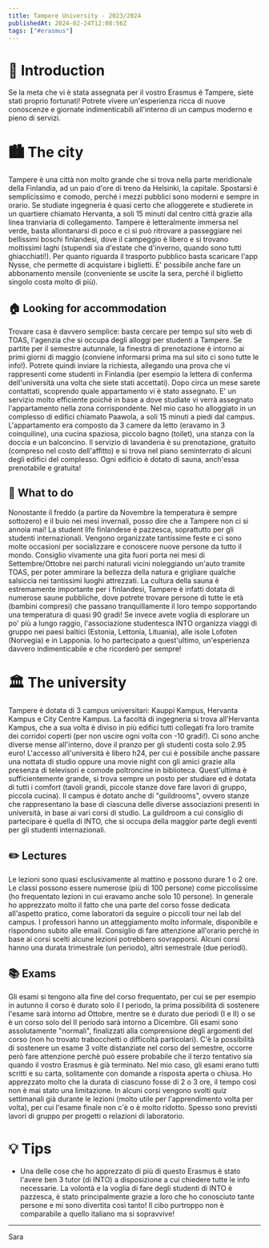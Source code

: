 ```yaml
---
title: Tampere University - 2023/2024
publishedAt: 2024-02-24T12:08:56Z
tags: ["#erasmus"]
---
```


# 👋 Introduction

Se la meta che vi è stata assegnata per il vostro Erasmus è Tampere, siete stati
proprio fortunati! Potrete vivere un'esperienza ricca di nuove conoscenze e
giornate indimenticabili all'interno di un campus moderno e pieno di servizi.

# 🏙 The city

Tampere è una città non molto grande che si trova nella parte meridionale della
Finlandia, ad un paio d'ore di treno da Helsinki, la capitale. Spostarsi è
semplicissimo e comodo, perché i mezzi pubblici sono moderni e sempre in orario.
Se studiate ingegneria è quasi certo che alloggerete e studierete in un
quartiere chiamato Hervanta, a soli 15 minuti dal centro città grazie alla linea
tranviaria di collegamento. Tampere è letteralmente immersa nel verde, basta
allontanarsi di poco e ci si può ritrovare a passeggiare nei bellissimi boschi
finlandesi, dove il campeggio è libero e si trovano moltissimi laghi (stupendi
sia d'estate che d'inverno, quando sono tutti ghiacchiati!). Per quanto riguarda
il trasporto pubblico basta scaricare l'app Nysse, che permette di acquistare i
biglietti. E' possibile anche fare un abbonamento mensile (conveniente se uscite
la sera, perché il biglietto singolo costa molto di più).

## 🏠 Looking for accommodation

Trovare casa è davvero semplice: basta cercare per tempo sul sito web di TOAS,
l'agenzia che si occupa degli alloggi per studenti a Tampere. Se partite per il
semestre autunnale, la finestra di prenotazione è intorno ai primi giorni di
maggio (conviene informarsi prima ma sul sito ci sono tutte le info!). Potrete
quindi inviare la richiesta, allegando una prova che vi rappresenti come
studenti in Finlandia (per esempio la lettera di conferma dell'università una
volta che siete stati accettati). Dopo circa un mese sarete contattati,
scoprendo quale appartamento vi è stato assegnato. E' un servizio molto
efficiente poiché in base a dove studiate vi verrà assegnato l'appartamento
nella zona corrispondente. Nel mio caso ho alloggiato in un complesso di edifici
chiamato Paawola, a soli 15 minuti a piedi dal campus. L'appartamento era
composto da 3 camere da letto (eravamo in 3 coinquiline), una cucina spaziosa,
piccolo bagno (toilet), una stanza con la doccia e un balconcino. Il servizio di
lavanderia è su prenotazione, gratuito (compreso nel costo dell'affitto) e si
trova nel piano seminterrato di alcuni degli edifici del complesso. Ogni
edificio è dotato di sauna, anch'essa prenotabile e gratuita!

## 🕺 What to do

Nonostante il freddo (a partire da Novembre la temperatura è sempre sottozero) e
il buio nei mesi invernali, posso dire che a Tampere non ci si annoia mai! La
student life finlandese è pazzesca, soprattutto per gli studenti internazionali.
Vengono organizzate tantissime feste e ci sono molte occasioni per socializzare
e conoscere nuove persone da tutto il mondo. Consiglio vivamente una gita fuori
porta nei mesi di Settembre/Ottobre nei parchi naturali vicini noleggiando
un'auto tramite TOAS, per poter ammirare la bellezza della natura e grigliare
qualche salsiccia nei tantissimi luoghi attrezzati. La cultura della sauna è
estremamente importante per i finlandesi, Tampere è infatti dotata di numerose
saune pubbliche, dove potrete trovare persone di tutte le età (bambini compresi)
che passano tranquillamente il loro tempo sopportando una temperatura di quasi
90 gradi! Se invece avete voglia di esplorare un po' più a lungo raggio,
l'associazione studentesca INTO organizza viaggi di gruppo nei paesi baltici
(Estonia, Lettonia, Lituania), alle isole Lofoten (Norvegia) e in Lapponia. Io
ho partecipato a quest'ultimo, un'esperienza davvero indimenticabile e che
ricorderò per sempre!

# 🏛 The university

Tampere è dotata di 3 campus universitari: Kauppi Kampus, Hervanta Kampus e City
Centre Kampus. La facoltà di ingegneria si trova all'Hervanta Kampus, che a sua
volta è diviso in più edifici tutti collegati fra loro tramite dei corridoi
coperti (per non uscire ogni volta con -10 gradi!). Ci sono anche diverse mense
all'interno, dove il pranzo per gli studenti costa solo 2.95 euro! L'accesso
all'università è libero h24, per cui è possibile anche passare una nottata di
studio oppure una movie night con gli amici grazie alla presenza di televisori e
comode poltroncine in biblioteca. Quest'ultima è sufficientemente grande, si
trova sempre un posto per studiare ed è dotata di tutti i comfort (tavoli
grandi, piccole stanze dove fare lavori di gruppo, piccola cucina). Il campus è
dotato anche di "guildrooms", ovvero stanze che rappresentano la base di
ciascuna delle diverse associazioni presenti in università, in base ai vari
corsi di studio. La guildroom a cui consiglio di partecipare è quella di INTO,
che si occupa della maggior parte degli eventi per gli studenti internazionali.

## ✏️ Lectures

Le lezioni sono quasi esclusivamente al mattino e possono durare 1 o 2 ore. Le
classi possono essere numerose (più di 100 persone) come piccolissime (ho
frequentato lezioni in cui eravamo anche solo 10 persone). In generale ho
apprezzato molto il fatto che una parte del corso fosse dedicata all'aspetto
pratico, come laboratori da seguire o piccoli tour nei lab del campus. I
professori hanno un atteggiamento molto informale, disponibile e rispondono
subito alle email. Consiglio di fare attenzione all'orario perché in base ai
corsi scelti alcune lezioni potrebbero sovrapporsi. Alcuni corsi hanno una
durata trimestrale (un periodo), altri semestrale (due periodi).

## 📚 Exams

Gli esami si tengono alla fine del corso frequentato, per cui se per esempio in
autunno il corso è durato solo il I periodo, la prima possibilità di sostenere
l'esame sarà intorno ad Ottobre, mentre se è durato due periodi (I e II) o se è
un corso solo del II periodo sarà intorno a Dicembre. Gli esami sono
assolutamente "normali", finalizzati alla comprensione degli argomenti del corso
(non ho trovato trabocchetti o difficoltà particolari). C'è la possibilità di
sostenere un esame 3 volte distanziate nel corso del semestre, occorre però fare
attenzione perchè può essere probabile che il terzo tentativo sia quando il
vostro Erasmus è già terminato. Nel mio caso, gli esami erano tutti scritti e su
carta, solitamente con domande a risposta aperta o chiusa. Ho apprezzato molto
che la durata di ciascuno fosse di 2 o 3 ore, il tempo così non è mai stato una
limitazione. In alcuni corsi vengono svolti quiz settimanali già durante le
lezioni (molto utile per l'apprendimento volta per volta), per cui l'esame
finale non c'è o è molto ridotto. Spesso sono previsti lavori di gruppo per
progetti o relazioni di laboratorio.

# 💡 Tips

- Una delle cose che ho apprezzato di più di questo Erasmus è stato l'avere ben
  3 tutor (di INTO) a disposizione a cui chiedere tutte le info necessarie. La
  volontà e la voglia di fare degli studenti di INTO è pazzesca, è stato
  principalmente grazie a loro che ho conosciuto tante persone e mi sono
  divertita così tanto! Il cibo purtroppo non è comparabile a quello italiano ma
  si sopravvive!

---

Sara
